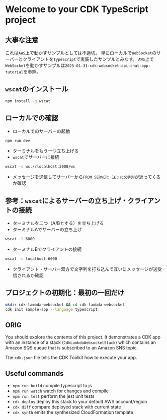 # Welcome to your CDK TypeScript project

## 大事な注意

これは`AWS`上で動かすサンプルとしては不適切。
単にローカルで`WebSocket`のサーバーとクライアントを`TypeScript`で実装したサンプルとみなす。
`AWS`上で`WebSocket`を動かすサンプルは`2025-01-31-cdk-websocket-api-chat-app-tutorial`を参照。

## `wscat`のインストール

```sh
npm install -g wscat
```

## ローカルでの確認

- ローカルでのサーバーの起動

```sh
npm run dev
```

- ターミナルをもう一つ立ち上げる
- `wscat`でサーバーに接続

```sh
wscat -c ws://localhost:3000/ws
```

- メッセージを送信してサーバーから`FROM SERVER: 送った文字列`が返ってくるか確認

## 参考：`wscat`によるサーバーの立ち上げ・クライアントの接続

- ターミナルを二つ（A/Bとする）を立ち上げる
- ターミナルAでサーバーの立ち上げ

```sh
wscat -l 6000
```

- ターミナルBでクライアントの接続

```sh
wscat -c localhost:6000
```

- クライアント・サーバー双方で文字列を打ち込んで互いにメッセージが送受信されるか確認

## プロジェクトの初期化：最初の一回だけ

```sh
mkdir cdk-lambda-websocket && cd cdk-lambda-websocket
cdk init sample-app --language typescript
```

## ORIG

You should explore the contents of this project. It demonstrates a CDK app with an instance of a stack (`CdkLambdaWebsocketStack`)
which contains an Amazon SQS queue that is subscribed to an Amazon SNS topic.

The `cdk.json` file tells the CDK Toolkit how to execute your app.

## Useful commands

- `npm run build`   compile typescript to js
- `npm run watch`   watch for changes and compile
- `npm run test`    perform the jest unit tests
- `cdk deploy`      deploy this stack to your default AWS account/region
- `cdk diff`        compare deployed stack with current state
- `cdk synth`       emits the synthesized CloudFormation template
